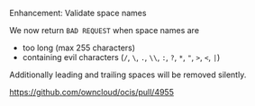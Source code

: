 Enhancement: Validate space names

We now return `BAD REQUEST` when space names are
-  too long (max 255 characters)
-  containing evil characters (`/`, `\`, `.`, `\\`, `:`, `?`, `*`, `"`, `>`, `<`, `|`)

Additionally leading and trailing spaces will be removed silently.

https://github.com/owncloud/ocis/pull/4955
